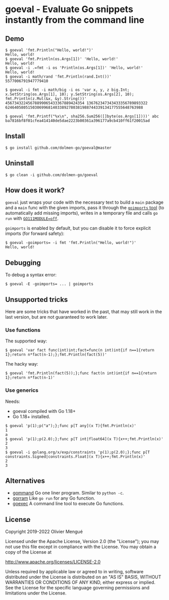 
# goeval - Evaluate Go snippets instantly from the command line

## Demo

```console
$ goeval 'fmt.Println("Hello, world!")'
Hello, world!
$ goeval 'fmt.Println(os.Args[1])' 'Hello, world!'
Hello, world!
$ goeval -i .=fmt -i os 'Println(os.Args[1])' 'Hello, world!'
Hello, world!
$ goeval -i math/rand 'fmt.Println(rand.Int())'
5577006791947779410

$ goeval -i fmt -i math/big -i os 'var x, y, z big.Int; x.SetString(os.Args[1], 10); y.SetString(os.Args[2], 10); fmt.Println(z.Mul(&x, &y).String())' 45673432245678899065433367889424354 136762347343433356789893322
6246405805150306996814033892780381988744339134177555648763988

$ goeval 'fmt.Printf("%x\n", sha256.Sum256([]byte(os.Args[1])))' abc
ba7816bf8f01cfea414140de5dae2223b00361a396177a9cb410ff61f20015ad
```

## Install

```console
$ go install github.com/dolmen-go/goeval@master
```

## Uninstall

```console
$ go clean -i github.com/dolmen-go/goeval
```

## How does it work?

`goeval` just wraps your code with the necessary text to build a `main` package and a `main` func with the given imports, pass it through the [`goimports` tool](https://godoc.org/golang.org/x/tools/cmd/goimports) (to automatically add missing imports), writes in a temporary file and calls `go run` with [`GO111MODULE=off`](https://golang.org/ref/mod#mod-commands).

`goimports` is enabled by default, but you can disable it to force explicit imports (for forward safety):

```console
$ goeval -goimports= -i fmt 'fmt.Println("Hello, world!")'
Hello, world!
```

## Debugging

To debug a syntax error:

```console
$ goeval -E -goimports= ... | goimports
````

## Unsupported tricks

Here are some tricks that have worked in the past, that may still work in the last version, but are not guaranteed to work later.

### Use functions

The supported way:

```console
$ goeval 'var fact func(int)int;fact=func(n int)int{if n==1{return 1};return n*fact(n-1);};fmt.Println(fact(5))'
```

The hacky way:

```console
$ goeval 'fmt.Println(fact(5));};func fact(n int)int{if n==1{return 1};return n*fact(n-1)'
```

### Use generics

Needs:
- goeval compiled with Go 1.18+
- Go 1.18+ installed.

```console
$ goeval 'p(1);p("a");};func p[T any](x T){fmt.Println(x)'
1
a
$ goeval 'p(1);p(2.0);};func p[T int|float64](x T){x++;fmt.Println(x)'
2
3
$ goeval -i golang.org/x/exp/constraints 'p(1);p(2.0);};func p[T constraints.Signed|constraints.Float](x T){x++;fmt.Println(x)'
2
3
```

## Alternatives

* [gommand](https://github.com/sno6/gommand) Go one liner program. Similar to `python -c`.
* [gorram](https://github.com/natefinch/gorram) Like `go run` for any Go function.
* [goexec](https://github.com/shurcooL/goexec) A command line tool to execute Go functions.

## License

Copyright 2019-2022 Olivier Mengué

Licensed under the Apache License, Version 2.0 (the "License");
you may not use this file except in compliance with the License.
You may obtain a copy of the License at

   http://www.apache.org/licenses/LICENSE-2.0

Unless required by applicable law or agreed to in writing, software
distributed under the License is distributed on an "AS IS" BASIS,
WITHOUT WARRANTIES OR CONDITIONS OF ANY KIND, either express or implied.
See the License for the specific language governing permissions and
limitations under the License.
